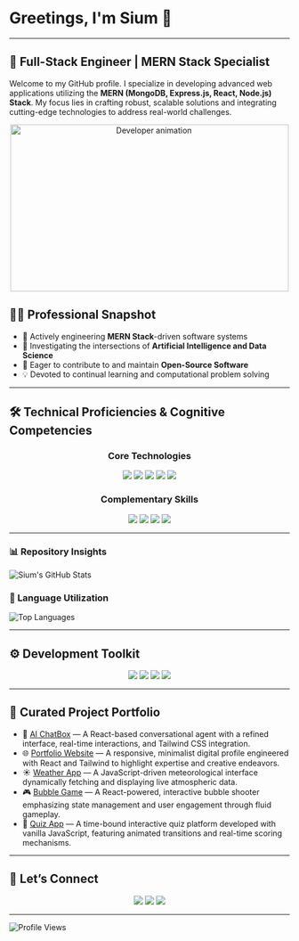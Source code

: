 # Greetings, I'm Sium 👋

---

## 🚀 Full-Stack Engineer | MERN Stack Specialist

Welcome to my GitHub profile. I specialize in developing advanced web applications utilizing the **MERN (MongoDB, Express.js, React, Node.js) Stack**. My focus lies in crafting robust, scalable solutions and integrating cutting-edge technologies to address real-world challenges.

<p align="center">
  <img src="https://camo.githubusercontent.com/b0d5210222fd2abc8a886d1ff86ae33baf29e824eb2efcc4fe755551e0a87cae/68747470733a2f2f6d65646961322e67697068792e636f6d2f6d656469612f7167515567674143335066763638377150432f67697068792e6769663f6369643d373930623736313137336264396130363864366634636362336437333237366561323463376234633963623534373630267269643d67697068792e6769662663743d67" alt="Developer animation" width="500" height="300"/>
</p>

## 👨‍💻 Professional Snapshot

* 🔭 Actively engineering **MERN Stack**-driven software systems
* 🌱 Investigating the intersections of **Artificial Intelligence and Data Science**
* 🤝 Eager to contribute to and maintain **Open-Source Software**
* 💡 Devoted to continual learning and computational problem solving

---

## 🛠️ Technical Proficiencies & Cognitive Competencies

<div align="center">
  <div>
    <h3>Core Technologies</h3>
    <p>
      <img src="https://img.shields.io/badge/JavaScript-F7DF1E?style=for-the-badge&logo=javascript&logoColor=black" />
      <img src="https://img.shields.io/badge/React-20232A?style=for-the-badge&logo=react&logoColor=61DAFB" />
      <img src="https://img.shields.io/badge/Node.js-43853D?style=for-the-badge&logo=node.js&logoColor=white" />
      <img src="https://img.shields.io/badge/MongoDB-4EA94B?style=for-the-badge&logo=mongodb&logoColor=white" />
      <img src="https://img.shields.io/badge/Express.js-000000?style=for-the-badge&logo=express&logoColor=white" />
    </p>
  </div>
  <div>
    <h3>Complementary Skills</h3>
    <p>
      <img src="https://img.shields.io/badge/C-A8B9CC?style=for-the-badge&logo=c&logoColor=white" />
      <img src="https://img.shields.io/badge/C++-00599C?style=for-the-badge&logo=c%2B%2B&logoColor=white" />
      <img src="https://img.shields.io/badge/Python-3776AB?style=for-the-badge&logo=python&logoColor=white" />
      <img src="https://img.shields.io/badge/Java-007396?style=for-the-badge&logo=java&logoColor=white" />
    </p>
  </div>
</div>

---

### 📊 Repository Insights

![Sium's GitHub Stats](https://github-readme-stats.vercel.app/api?username=sium01\&show_icons=true\&theme=radical\&count_private=true)

### 🚀 Language Utilization

![Top Languages](https://github-readme-stats.vercel.app/api/top-langs/?username=sium01\&layout=compact\&theme=radical)

---

## ⚙️ Development Toolkit

<p align="center">
  <img src="https://img.shields.io/badge/VSCode-007ACC?style=for-the-badge&logo=visual-studio-code&logoColor=white" />
  <img src="https://img.shields.io/badge/WebStorm-000000?style=for-the-badge&logo=webstorm&logoColor=white" />
  <img src="https://img.shields.io/badge/Linux-FCC624?style=for-the-badge&logo=linux&logoColor=black" />
  <img src="https://img.shields.io/badge/GitHub-181717?style=for-the-badge&logo=github&logoColor=white" />
</p>

---

## 🌟 Curated Project Portfolio

<p align="center">
  <ul>
    <li>🧠 <a href="https://chatbox-1-rfg3.onrender.com">AI ChatBox</a> — A React-based conversational agent with a refined interface, real-time interactions, and Tailwind CSS integration.</li>
    <li>🌐 <a href="https://sohail-hazary-siam.onrender.com/">Portfolio Website</a> — A responsive, minimalist digital profile engineered with React and Tailwind to highlight expertise and creative endeavors.</li>
    <li>☀️ <a href="https://github.com/sium01/Weather-App">Weather App</a> — A JavaScript-driven meteorological interface dynamically fetching and displaying live atmospheric data.</li>
    <li>🎮 <a href="https://github.com/sium01/Bubble-Game">Bubble Game</a> — A React-powered, interactive bubble shooter emphasizing state management and user engagement through fluid gameplay.</li>
    <li>🧠 <a href="https://github.com/sium01/Quiz-Appl">Quiz App</a> — A time-bound interactive quiz platform developed with vanilla JavaScript, featuring animated transitions and real-time scoring mechanisms.</li>
  </ul>
</p>

---

## 🤝 Let’s Connect

<p align="center">
  <a href="https://x.com/sium99122"><img src="https://img.shields.io/badge/TWITTER-1DA1F2?style=for-the-badge&logo=twitter&logoColor=white"/></a>
  <a href="https://www.instagram.com/nazmul_hasan_siam01/"><img src="https://img.shields.io/badge/INSTAGRAM-E4405F?style=for-the-badge&logo=instagram&logoColor=white"/></a>
  <a href="https://www.linkedin.com/in/siam69/"><img src="https://img.shields.io/badge/LINKEDIN-0077B5?style=for-the-badge&logo=linkedin&logoColor=white"/></a>
</p>

---

![Profile Views](https://komarev.com/ghpvc/?username=sium01\&label=Profile%20Views\&color=blue\&style=plastic)
